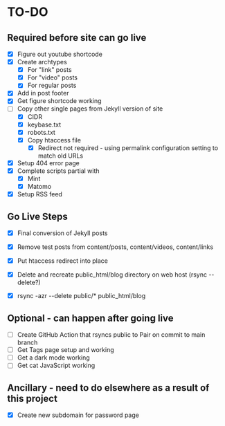 # TO-DO

## Required before site can go live
- [X] Figure out youtube shortcode
- [X] Create archtypes
  - [X] For "link" posts
  - [X] For "video" posts
  - [X] For regular posts
- [X] Add in post footer
- [X] Get figure shortcode working
- [ ] Copy other single pages from Jekyll version of site
  - [X] CIDR
  - [X] keybase.txt
  - [X] robots.txt
  - [X] Copy htaccess file
    - [X] Redirect not required - using permalink configuration setting to match old URLs
- [X] Setup 404 error page
- [X] Complete scripts partial with
  - [X] Mint
  - [X] Matomo
- [X] Setup RSS feed

## Go Live Steps
- [X] Final conversion of Jekyll posts
- [X] Remove test posts from content/posts, content/videos, content/links
- [X] Put htaccess redirect into place
- [X] Delete and recreate public_html/blog directory on web host (rsync --delete?)
- [X] rsync -azr --delete public/* public_html/blog


## Optional - can happen after going live
- [ ] Create GitHub Action that rsyncs public to Pair on commit to main branch
- [ ] Get Tags page setup and working
- [ ] Get a dark mode working
- [ ] Get cat JavaScript working

## Ancillary - need to do elsewhere as a result of this project
- [X] Create new subdomain for password page


